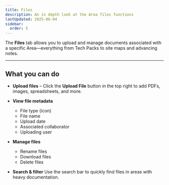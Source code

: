 ```yaml
---
title: Files
description: An in depth look at the Area files functions
lastUpdated: 2025-06-04
sidebar:
  order: 5
---
```


The **Files** tab allows you to upload and manage documents associated with a specific Area—everything from Tech Packs to site maps and advancing notes.

---

## What you can do

- **Upload files** – Click the **Upload File** button in the top right to add PDFs, images, spreadsheets, and more.

- **View file metadata**
  - File type (icon)
  - File name
  - Upload date
  - Associated collaborator
  - Uploading user

- **Manage files**
  - Rename files
  - Download files
  - Delete files

- **Search & filter**
  Use the search bar to quickly find files in areas with heavy documentation.